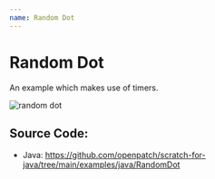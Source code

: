 ```yaml
---
name: Random Dot
---
```


# Random Dot

An example which makes use of timers.

![random dot](/assets/random_dot.gif)

## Source Code:

- Java: https://github.com/openpatch/scratch-for-java/tree/main/examples/java/RandomDot